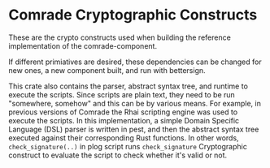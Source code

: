 # Comrade Cryptographic Constructs

These are the crypto constructs used when building the reference implementation of the comrade-component.

If different primiatives are desired, these dependencies can be changed for new ones, a new component built, and run with bettersign.

This crate also contains the parser, abstract syntax tree, and runtime to execute the scripts. Since scripts are plain text, they need to be run "somewhere, somehow" and this can be by various means. For example, in previous versions of Comrade the Rhai scripting engine was used to execute the scripts. In this implementation, a simple Domain Specific Language (DSL) parser is written in pest, and then the abstract syntax tree executed against their corresponding Rust functions. In other words, `check_signature(..)` in plog script runs `check_signature` Cryptographic construct to evaluate the script to check whether it's valid or not.


